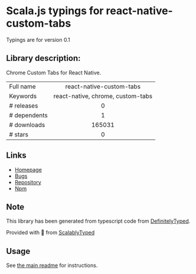
# Scala.js typings for react-native-custom-tabs

Typings are for version 0.1

## Library description:
Chrome Custom Tabs for React Native.

|                    |                 |
| ------------------ | :-------------: |
| Full name          | react-native-custom-tabs |
| Keywords           | react-native, chrome, custom-tabs |
| # releases         | 0 |
| # dependents       | 1 |
| # downloads        | 165031 |
| # stars            | 0 |

## Links
- [Homepage](https://github.com/droibit/react-native-custom-tabs)
- [Bugs](https://github.com/droibit/react-native-custom-tabs/issues)
- [Repository](https://github.com/droibit/react-native-custom-tabs)
- [Npm](https://www.npmjs.com/package/react-native-custom-tabs)
    


## Note
This library has been generated from typescript code from [DefinitelyTyped](https://definitelytyped.org).

Provided with :purple_heart: from [ScalablyTyped](https://github.com/oyvindberg/ScalablyTyped)

## Usage
See [the main readme](../../readme.md) for instructions.


